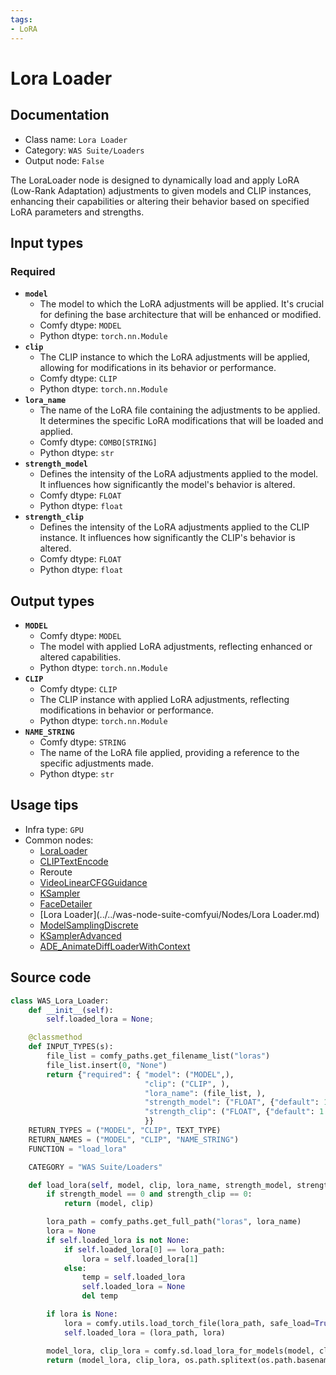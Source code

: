 ```yaml
---
tags:
- LoRA
---
```


# Lora Loader
## Documentation
- Class name: `Lora Loader`
- Category: `WAS Suite/Loaders`
- Output node: `False`

The LoraLoader node is designed to dynamically load and apply LoRA (Low-Rank Adaptation) adjustments to given models and CLIP instances, enhancing their capabilities or altering their behavior based on specified LoRA parameters and strengths.
## Input types
### Required
- **`model`**
    - The model to which the LoRA adjustments will be applied. It's crucial for defining the base architecture that will be enhanced or modified.
    - Comfy dtype: `MODEL`
    - Python dtype: `torch.nn.Module`
- **`clip`**
    - The CLIP instance to which the LoRA adjustments will be applied, allowing for modifications in its behavior or performance.
    - Comfy dtype: `CLIP`
    - Python dtype: `torch.nn.Module`
- **`lora_name`**
    - The name of the LoRA file containing the adjustments to be applied. It determines the specific LoRA modifications that will be loaded and applied.
    - Comfy dtype: `COMBO[STRING]`
    - Python dtype: `str`
- **`strength_model`**
    - Defines the intensity of the LoRA adjustments applied to the model. It influences how significantly the model's behavior is altered.
    - Comfy dtype: `FLOAT`
    - Python dtype: `float`
- **`strength_clip`**
    - Defines the intensity of the LoRA adjustments applied to the CLIP instance. It influences how significantly the CLIP's behavior is altered.
    - Comfy dtype: `FLOAT`
    - Python dtype: `float`
## Output types
- **`MODEL`**
    - Comfy dtype: `MODEL`
    - The model with applied LoRA adjustments, reflecting enhanced or altered capabilities.
    - Python dtype: `torch.nn.Module`
- **`CLIP`**
    - Comfy dtype: `CLIP`
    - The CLIP instance with applied LoRA adjustments, reflecting modifications in behavior or performance.
    - Python dtype: `torch.nn.Module`
- **`NAME_STRING`**
    - Comfy dtype: `STRING`
    - The name of the LoRA file applied, providing a reference to the specific adjustments made.
    - Python dtype: `str`
## Usage tips
- Infra type: `GPU`
- Common nodes:
    - [LoraLoader](../../Comfy/Nodes/LoraLoader.md)
    - [CLIPTextEncode](../../Comfy/Nodes/CLIPTextEncode.md)
    - Reroute
    - [VideoLinearCFGGuidance](../../Comfy/Nodes/VideoLinearCFGGuidance.md)
    - [KSampler](../../Comfy/Nodes/KSampler.md)
    - [FaceDetailer](../../ComfyUI-Impact-Pack/Nodes/FaceDetailer.md)
    - [Lora Loader](../../was-node-suite-comfyui/Nodes/Lora Loader.md)
    - [ModelSamplingDiscrete](../../Comfy/Nodes/ModelSamplingDiscrete.md)
    - [KSamplerAdvanced](../../Comfy/Nodes/KSamplerAdvanced.md)
    - [ADE_AnimateDiffLoaderWithContext](../../ComfyUI-AnimateDiff-Evolved/Nodes/ADE_AnimateDiffLoaderWithContext.md)



## Source code
```python
class WAS_Lora_Loader:
    def __init__(self):
        self.loaded_lora = None;

    @classmethod
    def INPUT_TYPES(s):
        file_list = comfy_paths.get_filename_list("loras")
        file_list.insert(0, "None")
        return {"required": { "model": ("MODEL",),
                              "clip": ("CLIP", ),
                              "lora_name": (file_list, ),
                              "strength_model": ("FLOAT", {"default": 1.0, "min": -10.0, "max": 10.0, "step": 0.01}),
                              "strength_clip": ("FLOAT", {"default": 1.0, "min": -10.0, "max": 10.0, "step": 0.01}),
                              }}
    RETURN_TYPES = ("MODEL", "CLIP", TEXT_TYPE)
    RETURN_NAMES = ("MODEL", "CLIP", "NAME_STRING")
    FUNCTION = "load_lora"

    CATEGORY = "WAS Suite/Loaders"

    def load_lora(self, model, clip, lora_name, strength_model, strength_clip):
        if strength_model == 0 and strength_clip == 0:
            return (model, clip)

        lora_path = comfy_paths.get_full_path("loras", lora_name)
        lora = None
        if self.loaded_lora is not None:
            if self.loaded_lora[0] == lora_path:
                lora = self.loaded_lora[1]
            else:
                temp = self.loaded_lora
                self.loaded_lora = None
                del temp

        if lora is None:
            lora = comfy.utils.load_torch_file(lora_path, safe_load=True)
            self.loaded_lora = (lora_path, lora)

        model_lora, clip_lora = comfy.sd.load_lora_for_models(model, clip, lora, strength_model, strength_clip)
        return (model_lora, clip_lora, os.path.splitext(os.path.basename(lora_name))[0])

```
